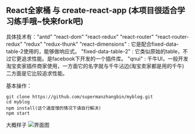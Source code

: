 ## React全家桶 与 create-react-app (本项目很适合学习练手哦~快来fork吧)
具体技术有："antd"  "react-dom" "react-redux" "react-router" "react-router-redux" "redux" "redux-thunk"
"react-dimensions" : 它是配合fixed-data-table-2使用的，能够做响应式。
"fixed-data-table-2" : 它类似原始的table，不过它更追求性能。是facebook下开发的一个插件库。
"qnui" : 千牛UI，一般开发淘宝卖家插件商家使用，一方面它的名字就与千牛沾边(淘宝卖家都是用的千牛) 二方面是它比较追求性能。

基本操作： 
 
```
git clone https://github.com/supermanzhangbin/myblog.git 
cd myblog
npm install(这个速度慢的情况下请自行解决)
npm start
```

大概样子
![界面图](https://upload-images.jianshu.io/upload_images/9132651-23cd7c97dfa92cb2.png?imageMogr2/auto-orient/strip%7CimageView2/2/w/1240)
 

